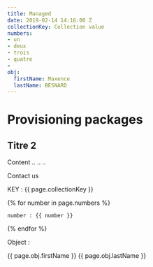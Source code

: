 ```yaml
---
title: Managed
date: 2019-02-14 14:16:00 Z
collectionKey: Collection value
numbers:
- un
- deux
- trois
- quatre
- 
obj:
  firstName: Maxence
  lastName: BESNARD
---
```


# Provisioning packages

## Titre 2

Content ..
..
..

Contact us

KEY : {{ page.collectionKey }}

{% for number in page.numbers %}

    number : {{ number }}

{% endfor %}

Object :

{{ page.obj.firstName }} {{ page.obj.lastName }}